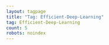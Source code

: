 ```yaml
---
layout: tagpage
title: "Tag: Efficient-Deep-Learning"
tag: Efficient-Deep-Learning
count: 5
robots: noindex
---
```

